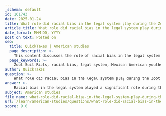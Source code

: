```yaml
---
_schema: default
id: 161743
date: 2025-01-24
title: What role did racial bias in the legal system play during the Zoot Suit Riots?
article_title: What role did racial bias in the legal system play during the Zoot Suit Riots?
date_format: MMM DD, YYYY
post_on_text: Posted on
seo:
  title: QuickTakes | American studies
  page_description: >-
    This content discusses the role of racial bias in the legal system during the Zoot Suit Riots, highlighting the failure of law enforcement to protect Mexican American youths, the cultural implications of the Zoot Suit, and the historical patterns of racism that contributed to the unrest.
  page_keywords: >-
    Zoot Suit Riots, racial bias, legal system, Mexican American youths, law enforcement response, cultural context, historical racism, community dynamics, discrimination, civil rights movements
author: QuickTakes
question: >-
    What role did racial bias in the legal system play during the Zoot Suit Riots?
answer: >-
    Racial bias in the legal system played a significant role during the Zoot Suit Riots, which occurred in Los Angeles in June 1943. The legal system's failure to protect Mexican American youths and its tendency to side with white servicemen reflected broader societal issues of racial discrimination and injustice.\n\n1. **Law Enforcement Response**: During the riots, law enforcement was criticized for its biased response. Police often arrested Mexican American youths rather than intervening to stop the violence instigated by white servicemen. This selective enforcement demonstrated a clear racial bias, as authorities failed to protect the marginalized community and instead reinforced the aggressors' actions. The police's inaction and complicity contributed to the escalation of violence and highlighted the systemic issues within the legal framework.\n\n2. **Cultural Context**: The Zoot Suit, worn by many Mexican American youths, was seen as a symbol of rebellion against wartime rationing and conformity. This cultural expression was met with hostility from segments of society, particularly from white servicemen who viewed it as unpatriotic. The legal system's bias against this cultural identity further exacerbated tensions, as it was not only a clash of individuals but also a confrontation between differing cultural values.\n\n3. **Historical Racism**: The Zoot Suit Riots were not isolated incidents but rather part of a larger narrative of racial discrimination faced by Mexican Americans. The legal system's bias during the riots reflected historical patterns of racism that marginalized this community. The failure to address these biases in law enforcement and legal proceedings perpetuated a cycle of discrimination and violence.\n\n4. **Impact on Community Dynamics**: The legal system's racial bias during the riots had lasting effects on community dynamics. It fostered distrust between Mexican American communities and law enforcement, leading to a sense of alienation and injustice. This distrust would later influence the civil rights movements and calls for reform in the legal system to address racial inequities.\n\nIn summary, racial bias in the legal system during the Zoot Suit Riots significantly contributed to the violence and unrest. The failure of law enforcement to protect Mexican American youths and the systemic discrimination they faced underscored the broader issues of racial injustice that persisted in American society during this period.
subject: American studies
file_name: what-role-did-racial-bias-in-the-legal-system-play-during-the-zoot-suit-riots.md
url: /learn/american-studies/questions/what-role-did-racial-bias-in-the-legal-system-play-during-the-zoot-suit-riots
score: 9.0
---
```


&nbsp;